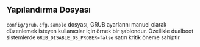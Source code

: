## Yapılandırma Dosyası

`config/grub.cfg.sample` dosyası, GRUB ayarlarını manuel olarak düzenlemek isteyen kullanıcılar için örnek bir şablondur. Özellikle dualboot sistemlerde `GRUB_DISABLE_OS_PROBER=false` satırı kritik öneme sahiptir.
